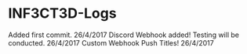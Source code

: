 # INF3CT3D-Logs
Added first commit. 26/4/2017
Discord Webhook added! Testing will be conducted. 26/4/2017
Custom Webhook Push Titles! 26/4/2017
